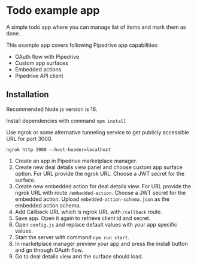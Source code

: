 # Todo example app

A simple todo app where you can manage list of items and mark them as done.

This example app covers following Pipedrive app capabilities:
* OAuth flow with Pipedrive
* Custom app surfaces
* Embedded actions
* Pipedrive API client

## Installation

Recommended Node.js version is 16.

Install dependencies with command `npm install`

Use ngrok or some alternative tunneling service to get publicly accessible URL for port 3000.

```
ngrok http 3000 --host-header=localhost
```

1. Create an app in Pipedrive marketplace manager.
2. Create new deal details view panel and choose custom app surface option. For URL provide the ngrok URL. Choose a JWT secret for the surface.
3. Create new embedded action for deal details view. For URL provide the ngrok URL with route `/embedded-action`. Choose a JWT secret for the embedded action. Upload `embedded-action-schema.json` as the embedded action schema.
4. Add Callback URL which is ngrok URL with `/callback` route.
5. Save app. Open it again to retrieve client id and secret.
6. Open `config.js` and replace default values with your app specific values.
7. Start the server with command `npm run start`.
8. In marketplace manager preview your app and press the install button and go through OAuth flow.
9. Go to deal details view and the surface should load.
